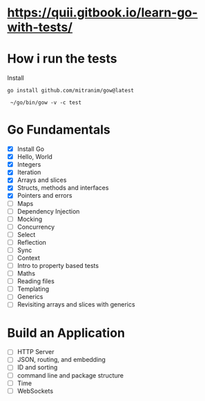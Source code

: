 # https://quii.gitbook.io/learn-go-with-tests/

# How i run the tests

Install

```
go install github.com/mitranim/gow@latest
```

```
 ~/go/bin/gow -v -c test
```

# Go Fundamentals

- [x] Install Go
- [x] Hello, World
- [x] Integers
- [x] Iteration
- [x] Arrays and slices
- [x] Structs, methods and interfaces
- [x] Pointers and errors
- [ ] Maps
- [ ] Dependency Injection
- [ ] Mocking
- [ ] Concurrency
- [ ] Select
- [ ] Reflection
- [ ] Sync
- [ ] Context
- [ ] Intro to property based tests
- [ ] Maths
- [ ] Reading files
- [ ] Templating
- [ ] Generics
- [ ] Revisiting arrays and slices with generics

# Build an Application

- [ ] HTTP Server
- [ ] JSON, routing, and embedding
- [ ] ID and sorting
- [ ] command line and package structure
- [ ] Time
- [ ] WebSockets
